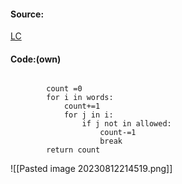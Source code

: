 #### Source:
[LC](https://leetcode.com/problems/count-the-number-of-consistent-strings/description/)

#### Code:(own)

```

        count =0
        for i in words:
            count+=1
            for j in i:
                if j not in allowed:
                    count-=1
                    break
        return count
```

![[Pasted image 20230812214519.png]]
